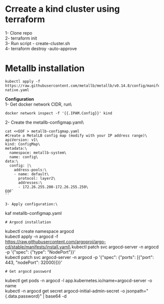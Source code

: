 # Crreate a kind cluster using terraform 
1- Clone repo \
2- terraform init \
3- Run script - create-cluster.sh \
4- terraform destroy -auto-approve

# Metallb installation

```
kubectl apply -f https://raw.githubusercontent.com/metallb/metallb/v0.14.8/config/manifests/metallb-native.yaml
```

**Configuration**\
1- Get docker network CIDR, run\
```
docker network inspect -f '{{.IPAM.Config}}' kind
```
2- Create the metallb-configmap.yaml\
```
cat <<EOF > metallb-configmap.yaml
#Create a MetalLB config map (modify with your IP address range)\
apiVersion: v1\
kind: ConfigMap\
metadata:\
  namespace: metallb-system\
  name: config\
data:\
  config: |\
    address-pools:\
    - name: default\
      protocol: layer2\
      addresses:\
      - 172.26.255.200-172.26.255.250\
EOF`
``

3- Apply configuration:\
```
kaf metallb-configmap.yaml
```
# Argocd installation
```
kubectl create namespace argocd \
kubectl apply -n argocd -f https://raw.githubusercontent.com/argoproj/argo-cd/stable/manifests/install.yaml\
kubectl patch svc argocd-server -n argocd -p '{"spec": {"type": "NodePort"}}'\
kubectl patch svc argocd-server -n argocd -p '{"spec": {"ports": [{"port": 443, "nodePort": 32000}]}}'
```
# Get argocd password
```
kubectl get pods -n argocd -l app.kubernetes.io/name=argocd-server -o name\
kubectl -n argocd get secret argocd-initial-admin-secret -o jsonpath="{.data.password}" | base64 -d
```
